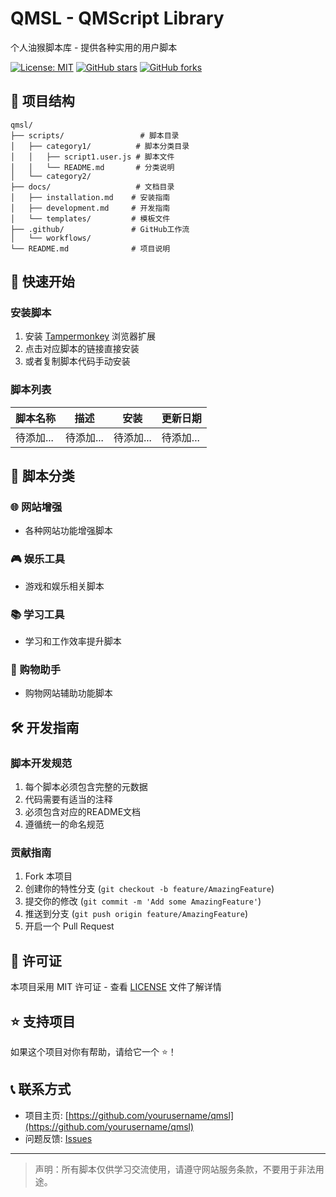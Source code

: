 # QMSL - QMScript Library

个人油猴脚本库 - 提供各种实用的用户脚本

[![License: MIT](https://img.shields.io/badge/License-MIT-yellow.svg)](https://opensource.org/licenses/MIT)
[![GitHub stars](https://img.shields.io/github/stars/yourusername/qmsl)](https://github.com/yourusername/qmsl/stargazers)
[![GitHub forks](https://img.shields.io/github/forks/yourusername/qmsl)](https://github.com/yourusername/qmsl/network)

## 📁 项目结构

```
qmsl/
├── scripts/                 # 脚本目录
│   ├── category1/          # 脚本分类目录
│   │   ├── script1.user.js # 脚本文件
│   │   └── README.md       # 分类说明
│   └── category2/
├── docs/                   # 文档目录
│   ├── installation.md    # 安装指南
│   ├── development.md     # 开发指南
│   └── templates/         # 模板文件
├── .github/               # GitHub工作流
│   └── workflows/
└── README.md              # 项目说明
```

## 🚀 快速开始

### 安装脚本

1. 安装 [Tampermonkey](https://www.tampermonkey.net/) 浏览器扩展
2. 点击对应脚本的链接直接安装
3. 或者复制脚本代码手动安装

### 脚本列表

<!-- SCRIPTS_LIST_START -->
| 脚本名称 | 描述 | 安装 | 更新日期 |
|---------|------|------|----------|
| 待添加... | 待添加... | 待添加... | 待添加... |
<!-- SCRIPTS_LIST_END -->

## 📖 脚本分类

### 🌐 网站增强
- 各种网站功能增强脚本

### 🎮 娱乐工具
- 游戏和娱乐相关脚本

### 📚 学习工具
- 学习和工作效率提升脚本

### 🛒 购物助手
- 购物网站辅助功能脚本

## 🛠️ 开发指南

### 脚本开发规范

1. 每个脚本必须包含完整的元数据
2. 代码需要有适当的注释
3. 必须包含对应的README文档
4. 遵循统一的命名规范

### 贡献指南

1. Fork 本项目
2. 创建你的特性分支 (`git checkout -b feature/AmazingFeature`)
3. 提交你的修改 (`git commit -m 'Add some AmazingFeature'`)
4. 推送到分支 (`git push origin feature/AmazingFeature`)
5. 开启一个 Pull Request

## 📄 许可证

本项目采用 MIT 许可证 - 查看 [LICENSE](LICENSE) 文件了解详情

## ⭐ 支持项目

如果这个项目对你有帮助，请给它一个 ⭐️！

## 📞 联系方式

- 项目主页: [https://github.com/yourusername/qmsl](https://github.com/yourusername/qmsl)
- 问题反馈: [Issues](https://github.com/yourusername/qmsl/issues)

---

> 声明：所有脚本仅供学习交流使用，请遵守网站服务条款，不要用于非法用途。